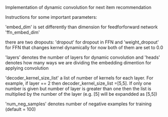 Implementation of dynamic convolution for next item recommendation

Instructions for some important parameters:

'embed_dim' is set differently than dimension for feedforforward network 'ffn_embed_dim'

there are two dropouts: 'dropout' for dropout in FFN and 'weight_dropout' for FFN that changes kernel dynamically
for now both of them are set to 0.0 

'layers' denotes the number of layers for dynamic convolution and 'heads' denotes how many ways we are dividing the embedding dimention for applying convolution

'decoder_kernel_size_list' a list of number of kernels for each layer. For example, if layer == 2 then decoder_kernel_size_list =[5,5]. If only one number is given but number of layer is greater than one then the list is multiplied by the number of the layer (e.g. [5] will be expandded as [5,5])

'num_neg_samples' denotes number of negative examples for training (default = 100)
